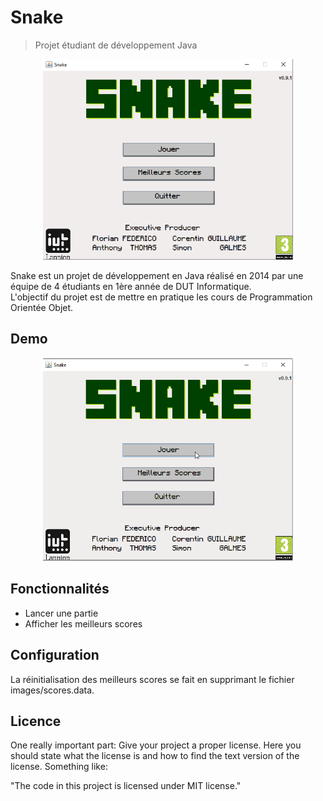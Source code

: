 # Snake
> Projet étudiant de développement Java

<p align="center">
  <img src="readme/01-accueil.png" alt="" width="400"/>
</p>

Snake est un projet de développement en Java réalisé en 2014 par une équipe de 4 étudiants en 1ère année de DUT Informatique. <br/>
L'objectif du projet est de mettre en pratique les cours de Programmation Orientée Objet.

## Demo

<p align="center">
  <img src="readme/Animation.gif" alt="" width="400"/>
</p>

## Fonctionnalités

* Lancer une partie
* Afficher les meilleurs scores

## Configuration

La réinitialisation des meilleurs scores se fait en supprimant le fichier images/scores.data.

## Licence

One really important part: Give your project a proper license. Here you should
state what the license is and how to find the text version of the license.
Something like:

"The code in this project is licensed under MIT license."
